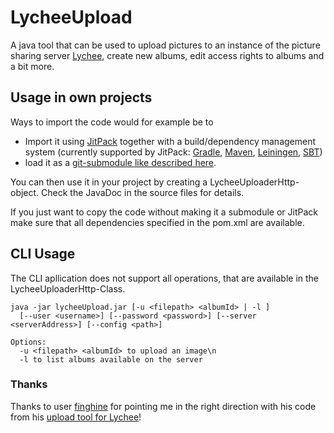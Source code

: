 # LycheeUpload

A java tool that can be used to upload pictures to an instance of the picture sharing server [Lychee](https://github.com/LycheeOrg/Lychee), create new albums, edit access rights to albums and a bit more.

## Usage in own projects

Ways to import the code would for example be to

* Import it using [JitPack](https://jitpack.io/) together with a build/dependency management system (currently supported by JitPack: [Gradle](https://gradle.org/), [Maven](https://maven.apache.org/), [Leiningen](https://leiningen.org/), [SBT](https://www.scala-sbt.org/))
* load it as a [git-submodule like described here](https://git-scm.com/book/en/v2/Git-Tools-Submodules).

You can then use it in your project by creating a LycheeUploaderHttp-object. Check the JavaDoc in the source files for details.

If you just want to copy the code without making it a submodule or JitPack make sure that all dependencies specified in the pom.xml are available.

## CLI Usage

The CLI apllication does not support all operations, that are available in the LycheeUploaderHttp-Class.

```
java -jar lycheeUpload.jar [-u <filepath> <albumId> | -l ]
  [--user <username>] [--password <password>] [--server <serverAddress>] [--config <path>]

Options:
  -u <filepath> <albumId> to upload an image\n
  -l to list albums available on the server
```

### Thanks
Thanks to user [finghine](https://github.com/finghine) for pointing me in the right direction with his code from his [upload tool for Lychee](https://github.com/finghine/lychee-upload-tool)!
